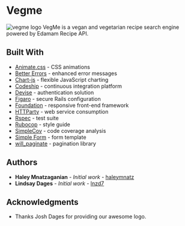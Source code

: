 # Vegme
![vegme logo](https://github.com/space-jammers/vegme/blob/master/app/assets/images/vegme.svg])
VegMe is a vegan and vegetarian recipe search engine powered by Edamam Recipe API.


## Built With
* [Animate.css](https://daneden.github.io/animate.css/) - CSS animations
* [Better Errors](https://github.com/charliesome/better_errors) - enhanced error messages
* [Chart-js](http://www.chartjs.org/) - flexible JavaScript charting
* [Codeship](https://codeship.com/) - continuous integration platform
* [Devise](https://github.com/plataformatec/devise) -  authentication solution
* [Figaro](https://github.com/laserlemon/figaro) - secure Rails configuration
* [Foundation](http://foundation.zurb.com/) - responsive front-end framework
* [HTTParty](https://github.com/jnunemaker/httparty) - web service consumption
* [Rspec](http://rspec.info/) - test suite
* [Rubocop](https://github.com/bbatsov/rubocop) - style guide
* [SimpleCov](https://github.com/colszowka/simplecov) - code coverage analysis
* [Simple Form](https://github.com/plataformatec/simple_form) - form template
* [will_paginate](https://github.com/mislav/will_paginate) - pagination library

## Authors

* **Haley Mnatzaganian** - *Initial work* - [haleymnatz](https://github.com/haleymnatz)
* **Lindsay Dages** - *Initial work* - [lnzd7](https://github.com/lnzd17h)

## Acknowledgments

* Thanks Josh Dages for providing our awesome logo.
